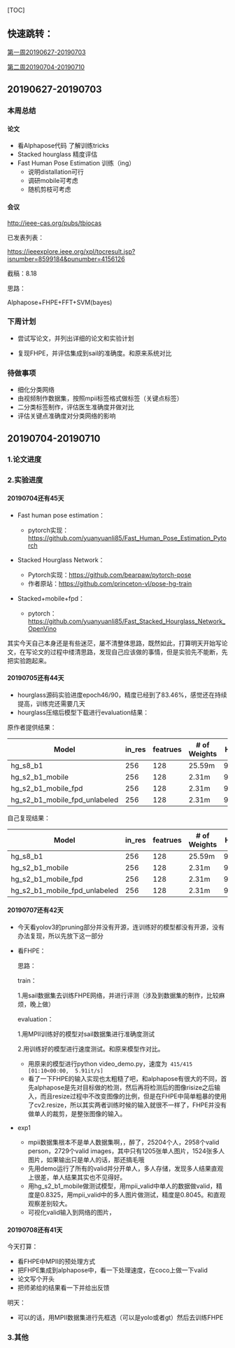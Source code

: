 [TOC]

## 快速跳转：

[第一周20190627-20190703](#第一周)

[第二周20190704-20190710](#第二周)

## <span id="第一周">20190627-20190703</span>

### 本周总结

#### 论文

* 看Alphapose代码 了解训练tricks
* Stacked hourglass 精度评估
* Fast Human Pose Estimation 训练（ing）
  * 说明distallation可行
  * 调研mobile可考虑
  * 随机剪枝可考虑

#### 会议

http://ieee-cas.org/pubs/tbiocas

已发表列表：

https://ieeexplore.ieee.org/xpl/tocresult.jsp?isnumber=8599184&punumber=4156126

截稿：8.18

思路：

Alphapose+FHPE+FFT+SVM(bayes)

### 下周计划

- 尝试写论文，并列出详细的论文和实验计划

* 复现FHPE，并评估集成到sail的准确度。和原来系统对比

### 待做事项

* 细化分类网络
* 由视频制作数据集，按照mpii标签格式做标签（关键点标签）
* 二分类标签制作，评估医生准确度并做对比
* 评估关键点准确度对分类网络的影响

## <span id="第二周">20190704-20190710</span>

### 1.论文进度

### 2.实验进度

#### 20190704还有45天

* Fast human pose estimation：
  * pytorch实现：https://github.com/yuanyuanli85/Fast_Human_Pose_Estimation_Pytorch

* Stacked Hourglass Network：
  * Pytorch实现：https://github.com/bearpaw/pytorch-pose
  * 作者原站：https://github.com/princeton-vl/pose-hg-train
* Stacked+mobile+fpd：
  * pytorch：https://github.com/yuanyuanli85/Fast_Stacked_Hourglass_Network_OpenVino

其实今天自己本身还是有些迷茫，屡不清整体思路，既然如此，打算明天开始写论文，在写论文的过程中缕清思路，发现自己应该做的事情，但是实验先不能断，先把实验跑起来。

#### 20190705还有44天

* hourglass源码实验进度epoch46/90，精度已经到了83.46%，感觉还在持续提高，训练完还需要几天
* hourglass压缩后模型下载进行evaluation结果：

原作者提供结果：

| Model|in_res |featrues| # of Weights |Head|Shoulder|	Elbow|	Wrist|	Hip	|Knee|	Ankle|	Mean| GFlops | Link|
| --- |---| ----|----------- | ----| ----| ---| ---| ---| ---| ---| ---|----| ----|
| hg_s8_b1|256|128|25.59m| 96.59| 95.35| 89.38| 84.15| 88.70| 83.98 |79.59| 88.33|28|[GoogleDrive](https://drive.google.com/open?id=1yzR8UwhklJTMMJEtjK10oyYG1tVRtkqi)|
| hg_s2_b1_mobile|256|128|2.31m|95.80|  93.61| 85.50| 79.63| 86.13| 77.82| 73.62|  84.69|3.2|[GoogleDrive](https://drive.google.com/open?id=1FxTRhiw6_dS8X1jBBUw_bxHX6RoBJaJO)|
| hg_s2_b1_mobile_fpd|256|128|2.31m| 95.67|94.07| 86.31| 79.68| 86.00| 79.67|75.51| 85.41|3.2|[GoogleDrive](https://drive.google.com/open?id=1zFoecNCc7alND8ODh8lg3UeRaB6_gY_V)|
| hg_s2_b1_mobile_fpd_unlabeled|256|128|2.31m| 95.94|94.11| 87.18| 80.69| 87.03| 79.17|74.82| 85.69|3.2|[GoogleDrive](https://drive.google.com/open?id=1mSFD2cn8fMb1YQJPOjfU-RLVnYO1LoAl)|

自己复现结果：

| Model|in_res |featrues| # of Weights |Head|Shoulder|	Elbow|	Wrist|	Hip	|Knee|	Ankle|	Mean| GFlops | Link|
| --- |---| ----|----------- | ----| ----| ---| ---| ---| ---| ---| ---|----| ----|
| hg_s8_b1|256|128|25.59m| 96.59| 95.35| 89.38| 84.15| 88.70| 83.98 |79.59| 88.33|28|[GoogleDrive](https://drive.google.com/open?id=1yzR8UwhklJTMMJEtjK10oyYG1tVRtkqi)|
| hg_s2_b1_mobile|256|128|2.31m|95.80|  93.61| 85.50| 79.63| 86.13| 77.82| 73.62|  84.69|3.2|[GoogleDrive](https://drive.google.com/open?id=1FxTRhiw6_dS8X1jBBUw_bxHX6RoBJaJO)|
| hg_s2_b1_mobile_fpd|256|128|2.31m| 95.67|94.07| 86.31| 79.68| 86.00| 79.67|75.51| 85.41|3.2|[GoogleDrive](https://drive.google.com/open?id=1zFoecNCc7alND8ODh8lg3UeRaB6_gY_V)|
| hg_s2_b1_mobile_fpd_unlabeled|256|128|2.31m| 95.94|94.11| 87.18| 80.69| 87.03| 79.17|74.82| 85.69|3.2|[GoogleDrive](https://drive.google.com/open?id=1mSFD2cn8fMb1YQJPOjfU-RLVnYO1LoAl)|
#### 20190707还有42天	

* 今天看yolov3的pruning部分并没有开源，连训练好的模型都没有开源，没有办法复现，所以先放下这一部分

* 看FHPE：

  思路：

  train：

  1.用sail数据集去训练FHPE网络，并进行评测（涉及到数据集的制作，比较麻烦，晚上做）

  evaluation：

  1.用MPII训练好的模型对sail数据集进行准确度测试

  2.用训练好的模型进行速度测试。和原来模型作对比。

  * 用原来的模型进行python video_demo.py，速度为` 415/415 [01:10<00:00,  5.91it/s]`
  * 看了一下FHPE的输入实现也太粗糙了吧，和alphapose有很大的不同，首先alphapose是先对目标做的检测，然后再将检测后的图像risize之后输入，而且resize过程中不改变图像的比例，但是在FHPE中简单粗暴的使用了cv2.resize，所以其实两者训练时候的输入就很不一样了，FHPE并没有做单人的裁剪，是整张图像的输入。

* exp1

  * mpii数据集根本不是单人数据集啊，，醉了，25204个人，2958个valid person，2729个valid images，其中只有1205张单人图片，1524张多人图片，如果输出只是单人的话，那还搞毛哦
  * 先用demo运行了所有的valid并分开单人，多人存储，发现多人结果直观上很差，单人结果其实也不见得好。
  * 用hg_s2_b1_mobile做测试模型，用mpii_valid中单人的数据做valid，精度是0.8325，用mpii_valid中的多人图片做测试，精度是0.8045。和直观观察差别较大。
  * 可视化valid输入到网络的图片，

#### 20190708还有41天

今天打算：

* 看FHPE中MPII的预处理方式
* 把FHPE集成到alphapose中，看一下处理速度，在coco上做一下valid
* 论文写个开头
* 把师弟给的结果看一下并给出反馈

明天：

* 可以的话，用MPII数据集进行先框选（可以是yolo或者gt）然后去训练FHPE





### 3.其他

